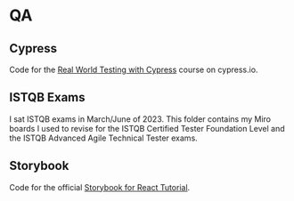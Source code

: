 # QA

## Cypress
Code for the [Real World Testing with Cypress](https://learn.cypress.io/#courses) course on cypress.io.

## ISTQB Exams
I sat ISTQB exams in March/June of 2023. This folder contains my Miro boards I used to revise for the ISTQB Certified Tester Foundation Level and the ISTQB Advanced Agile Technical Tester exams. 

## Storybook
Code for the official [Storybook for React Tutorial](https://storybook.js.org/tutorials/intro-to-storybook/react/en/get-started/).